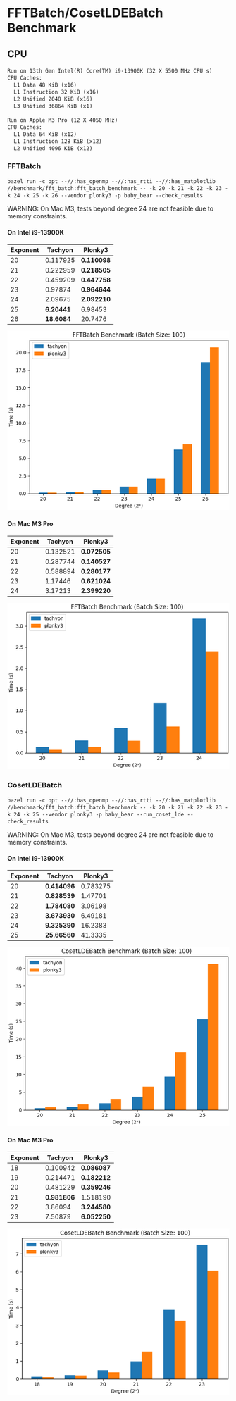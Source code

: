 # FFTBatch/CosetLDEBatch Benchmark

## CPU

```
Run on 13th Gen Intel(R) Core(TM) i9-13900K (32 X 5500 MHz CPU s)
CPU Caches:
  L1 Data 48 KiB (x16)
  L1 Instruction 32 KiB (x16)
  L2 Unified 2048 KiB (x16)
  L3 Unified 36864 KiB (x1)

Run on Apple M3 Pro (12 X 4050 MHz)
CPU Caches:
  L1 Data 64 KiB (x12)
  L1 Instruction 128 KiB (x12)
  L2 Unified 4096 KiB (x12)
```

### FFTBatch

```shell
bazel run -c opt --//:has_openmp --//:has_rtti --//:has_matplotlib //benchmark/fft_batch:fft_batch_benchmark -- -k 20 -k 21 -k 22 -k 23 -k 24 -k 25 -k 26 --vendor plonky3 -p baby_bear --check_results
```

WARNING: On Mac M3, tests beyond degree 24 are not feasible due to memory constraints.

#### On Intel i9-13900K

| Exponent | Tachyon      | Plonky3      |
| :------- | ------------ | ------------ |
| 20       | 0.117925     | **0.110098** |
| 21       | 0.222959     | **0.218505** |
| 22       | 0.459209     | **0.447758** |
| 23       | 0.97874      | **0.964644** |
| 24       | 2.09675      | **2.092210** |
| 25       | **6.20441**  | 6.98453      |
| 26       | **18.6084**  | 20.7476      |

![image](/benchmark/fft_batch/fft_batch_benchmark_ubuntu_i9.png)

#### On Mac M3 Pro

| Exponent | Tachyon   | Plonky3      |
| :------- | --------- | ------------ |
| 20       | 0.132521  | **0.072505** |
| 21       | 0.287744  | **0.140527** |
| 22       | 0.588894  | **0.280177** |
| 23       | 1.17446   | **0.621024** |
| 24       | 3.17213   | **2.399220** |

![image](/benchmark/fft_batch/fft_batch_benchmark_mac_m3.png)

### CosetLDEBatch

```shell
bazel run -c opt --//:has_openmp --//:has_rtti --//:has_matplotlib //benchmark/fft_batch:fft_batch_benchmark -- -k 20 -k 21 -k 22 -k 23 -k 24 -k 25 --vendor plonky3 -p baby_bear --run_coset_lde --check_results
```

WARNING: On Mac M3, tests beyond degree 24 are not feasible due to memory constraints.

#### On Intel i9-13900K

| Exponent | Tachyon      | Plonky3  |
| :------- | ------------ | -------- |
| 20       | **0.414096** | 0.783275 |
| 21       | **0.828539** | 1.47701  |
| 22       | **1.784080** | 3.06198  |
| 23       | **3.673930** | 6.49181  |
| 24       | **9.325390** | 16.2383  |
| 25       | **25.66560** | 41.3335  |

![image](/benchmark/fft_batch/coset_lde_batch_benchmark_ubuntu_i9.png)

#### On Mac M3 Pro

| Exponent | Tachyon      | Plonky3      |
| :------- | ------------ | ------------ |
| 18       | 0.100942     | **0.086087** |
| 19       | 0.214471     | **0.182212** |
| 20       | 0.481229     | **0.359246** |
| 21       | **0.981806** | 1.518190     |
| 22       | 3.86094      | **3.244580** |
| 23       | 7.50879      | **6.052250** |

![image](/benchmark/fft_batch/coset_lde_batch_benchmark_mac_m3.png)
